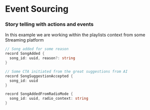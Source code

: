 # Event Sourcing

### Story telling with actions and events

In this example we are working within the playlists context from some Streaming platform

```cs {none|1-4|6-9|11-17}
// Song added for some reason
record SongAdded {
  song_id: uuid, reason?: string
}

// Some CTA initiated from the great suggestions from AI
record SongSuggestionAccepted {
  song_id: uuid
}

record SongAddedFromRadioMode {
  song_id: uuid, radio_context: string
}
```